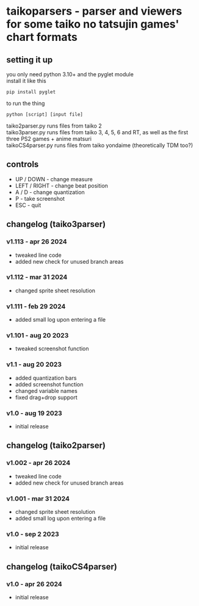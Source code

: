 # taikoparsers - parser and viewers for some taiko no tatsujin games' chart formats

## setting it up
you only need python 3.10+ and the pyglet module  
install it like this  
```
pip install pyglet
```
to run the thing
```
python [script] [input file]
```
taiko2parser.py runs files from taiko 2  
taiko3parser.py runs files from taiko 3, 4, 5, 6 and RT, as well as the first three PS2 games + anime matsuri  
taikoCS4parser.py runs files from taiko yondaime (theoretically TDM too?)

## controls
- UP / DOWN - change measure
- LEFT / RIGHT - change beat position
- A / D - change quantization
- P - take screenshot
- ESC - quit

## changelog (taiko3parser)
### v1.113 - apr 26 2024
- tweaked line code
- added new check for unused branch areas

### v1.112 - mar 31 2024
- changed sprite sheet resolution

### v1.111 - feb 29 2024
- added small log upon entering a file

### v1.101 - aug 20 2023
- tweaked screenshot function

### v1.1 - aug 20 2023
- added quantization bars
- added screenshot function
- changed variable names
- fixed drag+drop support

### v1.0 - aug 19 2023
- initial release

## changelog (taiko2parser)
### v1.002 - apr 26 2024
- tweaked line code
- added new check for unused branch areas

### v1.001 - mar 31 2024
- changed sprite sheet resolution
- added small log upon entering a file

### v1.0 - sep 2 2023
- initial release

## changelog (taikoCS4parser)
### v1.0 - apr 26 2024
- initial release
